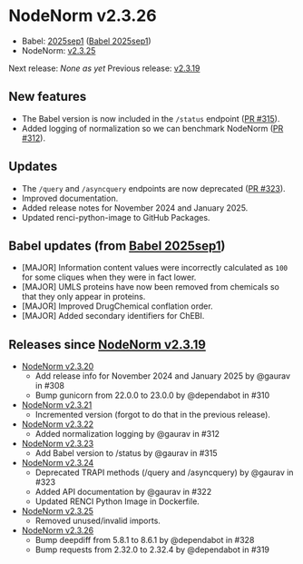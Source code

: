 # NodeNorm v2.3.26
- Babel: [2025sep1](https://stars.renci.org/var/babel_outputs/2025sep1/)
  ([Babel 2025sep1](https://github.com/TranslatorSRI/Babel/blob/master/releases/2025sep1.md))
- NodeNorm: [v2.3.25](https://github.com/TranslatorSRI/NodeNormalization/releases/tag/v2.3.25)

Next release: _None as yet_
Previous release: [v2.3.19](./v2.3.19.md)

## New features
* The Babel version is now included in the `/status` endpoint ([PR #315](https://github.com/TranslatorSRI/NodeNormalization/pull/315)).
* Added logging of normalization so we can benchmark NodeNorm ([PR #312](https://github.com/TranslatorSRI/NodeNormalization/pull/312)).

## Updates
* The `/query` and `/asyncquery` endpoints are now deprecated ([PR #323](https://github.com/TranslatorSRI/NodeNormalization/pull/323)).
* Improved documentation.
* Added release notes for November 2024 and January 2025.
* Updated renci-python-image to GitHub Packages.

## Babel updates (from [Babel 2025sep1](https://github.com/TranslatorSRI/Babel/blob/master/releases/2025sep1.md))
- [MAJOR] Information content values were incorrectly calculated as `100` for some cliques when they were in fact lower.
- [MAJOR] UMLS proteins have now been removed from chemicals so that they only appear in proteins.
- [MAJOR] Improved DrugChemical conflation order.
- [MAJOR] Added secondary identifiers for ChEBI.

## Releases since [NodeNorm v2.3.19](./v2.3.19.md)
* [NodeNorm v2.3.20](https://github.com/TranslatorSRI/NodeNormalization/releases/tag/v2.3.20)
  * Add release info for November 2024 and January 2025 by @gaurav in #308
  * Bump gunicorn from 22.0.0 to 23.0.0 by @dependabot in #310
* [NodeNorm v2.3.21](https://github.com/TranslatorSRI/NodeNormalization/releases/tag/v2.3.21)
  * Incremented version (forgot to do that in the previous release).
* [NodeNorm v2.3.22](https://github.com/TranslatorSRI/NodeNormalization/releases/tag/v2.3.22)
  * Added normalization logging by @gaurav in #312
* [NodeNorm v2.3.23](https://github.com/TranslatorSRI/NodeNormalization/releases/tag/v2.3.23)
  * Add Babel version to /status by @gaurav in #315
* [NodeNorm v2.3.24](https://github.com/TranslatorSRI/NodeNormalization/releases/tag/v2.3.24)
  * Deprecated TRAPI methods (/query and /asyncquery) by @gaurav in #323 
  * Added API documentation by @gaurav in #322 
  * Updated RENCI Python Image in Dockerfile.
* [NodeNorm v2.3.25](https://github.com/TranslatorSRI/NodeNormalization/releases/tag/v2.3.25)
  * Removed unused/invalid imports.
* [NodeNorm v2.3.26](https://github.com/TranslatorSRI/NodeNormalization/releases/tag/v2.3.25)
  * Bump deepdiff from 5.8.1 to 8.6.1 by @dependabot in #328
  * Bump requests from 2.32.0 to 2.32.4 by @dependabot in #319
